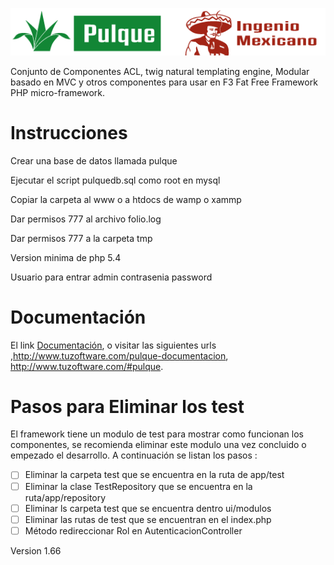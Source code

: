 [![Pulque](ui/img/maguey.png)](http://www.tuzoftware.com/)

Conjunto de Componentes ACL, twig natural templating engine, Modular basado en MVC y otros componentes para usar 
en F3 Fat Free Framework PHP micro-framework.

# Instrucciones

Crear una base de datos llamada pulque

Ejecutar el script pulquedb.sql como root en mysql

Copiar la carpeta al www o a htdocs de wamp o xammp

Dar permisos 777 al archivo folio.log 

Dar permisos 777 a la carpeta tmp

Version minima de php 5.4

Usuario para entrar admin contrasenia password

# Documentaci&oacute;n

El link
<a href="http://www.tuzoftware.com/pulque-documentacion">Documentaci&oacute;n</a>,
o visitar las siguientes urls ,http://www.tuzoftware.com/pulque-documentacion, 
http://www.tuzoftware.com/#pulque.

# Pasos para Eliminar los test

El framework tiene un modulo de test para mostrar como funcionan los componentes,
se recomienda eliminar este modulo una vez concluido o empezado el desarrollo.
A continuación se listan los pasos :

- [ ] Eliminar la carpeta test que se encuentra en la ruta de app/test
- [ ] Eliminar la clase TestRepository que se encuentra en la ruta/app/repository
- [ ] Eliminar ls carpeta test que se encuentra dentro ui/modulos
- [ ] Eliminar las rutas de test que se encuentran en el index.php
- [ ] Método redireccionar Rol en AutenticacionController

Version 1.66